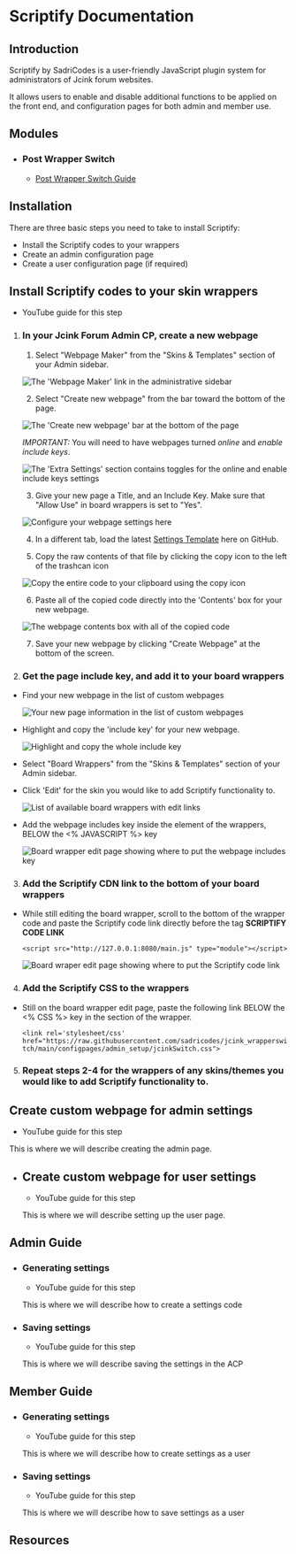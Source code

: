 # Scriptify Documentation

## Introduction

Scriptify by SadriCodes is a user-friendly JavaScript plugin system for administrators of Jcink forum websites.

It allows users to enable and disable additional functions to be applied on the front end, and configuration pages for both admin and member use.

## Modules

- ### Post Wrapper Switch
  - [Post Wrapper Switch Guide](./wrapperSwitch.md)

## Installation

There are three basic steps you need to take to install Scriptify:

- Install the Scriptify codes to your wrappers
- Create an admin configuration page
- Create a user configuration page (if required)

## Install Scriptify codes to your skin wrappers

- YouTube guide for this step

1. ### In your Jcink Forum Admin CP, create a new webpage

   1. Select "Webpage Maker" from the "Skins & Templates" section of your Admin sidebar.

   ![The 'Webpage Maker' link in the administrative sidebar](./doc_images/gettowebpages.png)

   2. Select "Create new webpage" from the bar toward the bottom of the page.

   ![The 'Create new webpage' bar at the bottom of the page](./doc_images/newwebpagelink.png)

   _IMPORTANT:_ You will need to have webpages turned _online_ and _enable include keys_.

   ![The 'Extra Settings' section contains toggles for the online and enable include keys settings](./doc_images/extrasettingsimportant.png)

   3. Give your new page a Title, and an Include Key. Make sure that "Allow Use" in board wrappers is set to "Yes".

   ![Configure your webpage settings here](./doc_images/makeglobalpage.png)

   4. In a different tab, load the latest [Settings Template](../templates/settingsTemplate.html) here on GitHub.

   5. Copy the raw contents of that file by clicking the copy icon to the left of the trashcan icon

   ![Copy the entire code to your clipboard using the copy icon](./doc_images/githubcopy.png)

   6. Paste all of the copied code directly into the 'Contents' box for your new webpage.

   ![The webpage contents box with all of the copied code](./doc_images/codepage.png)

   7. Save your new webpage by clicking "Create Webpage" at the bottom of the screen.

2. ### Get the page include key, and add it to your board wrappers

- Find your new webpage in the list of custom webpages

  ![Your new page information in the list of custom webpages](./doc_images/newwebpagelink.png)

- Highlight and copy the 'include key' for your new webpage.

  ![Highlight and copy the whole include key](./doc_images/includekeyhighlight.png)

- Select "Board Wrappers" from the "Skins & Templates" section of your Admin sidebar.

- Click 'Edit' for the skin you would like to add Scriptify functionality to.

  ![List of available board wrappers with edit links](./doc_images/wrapperslist.png)

- Add the webpage includes key inside the <head> element of the wrappers, BELOW the <% JAVASCRIPT %> key

  ![Board wrapper edit page showing where to put the webpage includes key](./doc_images/addScriptifyIncludes.png)

3. ### Add the Scriptify CDN link to the bottom of your board wrappers

- While still editing the board wrapper, scroll to the bottom of the wrapper code and paste the Scriptify code link directly before the </body> tag
  **SCRIPTIFY CODE LINK**

  `<script src="http://127.0.0.1:8080/main.js" type="module"></script>`

  ![Board wraper edit page showing where to put the Scriptify code link](./doc_images/scriptCodeLink.png)

4. ### Add the Scriptify CSS to the wrappers

- Still on the board wrapper edit page, paste the following link BELOW the <% CSS %> key in the <head> section of the wrapper.

  `<link rel='stylesheet/css' href="https://raw.githubusercontent.com/sadricodes/jcink_wrapperswitch/main/configpages/admin_setup/jcinkSwitch.css">`

5. ### Repeat steps 2-4 for the wrappers of any skins/themes you would like to add Scriptify functionality to.

## Create custom webpage for admin settings

- YouTube guide for this step

This is where we will describe creating the admin page.

- ## Create custom webpage for user settings

  - YouTube guide for this step

  This is where we will describe setting up the user page.

## Admin Guide

- ### Generating settings

  - YouTube guide for this step

  This is where we will describe how to create a settings code

- ### Saving settings

  - YouTube guide for this step

  This is where we will describe saving the settings in the ACP

## Member Guide

- ### Generating settings

  - YouTube guide for this step

  This is where we will describe how to create settings as a user

- ### Saving settings

  - YouTube guide for this step

  This is where we will describe how to save settings as a user

## Resources
